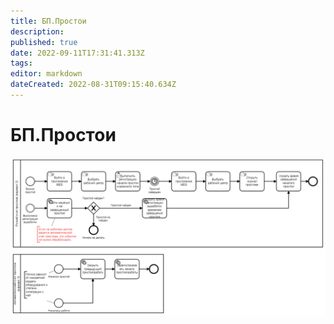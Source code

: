```yaml
---
title: БП.Простои
description: 
published: true
date: 2022-09-11T17:31:41.313Z
tags: 
editor: markdown
dateCreated: 2022-08-31T09:15:40.634Z
---
```


# БП.Простои

![](<../../assets/image (51).png>)
